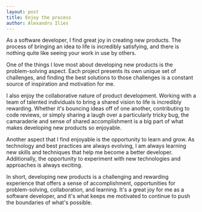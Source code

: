```yaml
---
layout: post
title: Enjoy the process
author: Alexandru Ilies
---
```



As a software developer, I find great joy in creating new products. The process of bringing an idea to life is incredibly satisfying, and there is nothing quite like seeing your work in use by others.

One of the things I love most about developing new products is the problem-solving aspect. Each project presents its own unique set of challenges, and finding the best solutions to those challenges is a constant source of inspiration and motivation for me.

I also enjoy the collaborative nature of product development. Working with a team of talented individuals to bring a shared vision to life is incredibly rewarding. Whether it's bouncing ideas off of one another, contributing to code reviews, or simply sharing a laugh over a particularly tricky bug, the camaraderie and sense of shared accomplishment is a big part of what makes developing new products so enjoyable.

Another aspect that I find enjoyable is the opportunity to learn and grow. As technology and best practices are always evolving, I am always learning new skills and techniques that help me become a better developer. Additionally, the opportunity to experiment with new technologies and approaches is always exciting.

In short, developing new products is a challenging and rewarding experience that offers a sense of accomplishment, opportunities for problem-solving, collaboration, and learning. It's a great joy for me as a software developer, and it's what keeps me motivated to continue to push the boundaries of what's possible.


